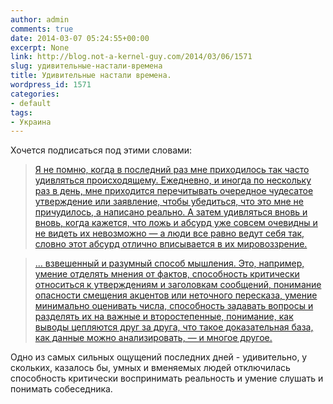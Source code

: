 ```yaml
---
author: admin
comments: true
date: 2014-03-07 05:24:55+00:00
excerpt: None
link: http://blog.not-a-kernel-guy.com/2014/03/06/1571
slug: удивительные-настали-времена
title: Удивительные настали времена.
wordpress_id: 1571
categories:
- default
tags:
- Украина
---
```


Хочется подписаться под этими словами:



> [Я не помню, когда в последний раз мне приходилось так часто удивляться происходящему. Ежедневно, и иногда по нескольку раз в день, мне приходится перечитывать очередное чудесатое утверждение или заявление, чтобы убедиться, что это мне не причудилось, а написано реально. А затем удивляться вновь и вновь, когда кажется, что ложь и абсурд уже совсем очевидны и не видеть их невозможно — а люди все равно ведут себя так, словно этот абсурд отлично вписывается в их мировоззрение.](http://igorivanov.blogspot.com/2014/03/blog-post.html)




> [... взвешенный и разумный способ мышления. Это, например, умение отделять мнения от фактов, способность критически относиться к утверждениям и заголовкам сообщений, понимание опасности смещения акцентов или неточного пересказа, умение минимально оценивать числа, способность задавать вопросы и разделять их на важные и второстепенные, понимание, как выводы цепляются друг за друга, что такое доказательная база, как данные можно анализировать, — и многое другое.](http://igorivanov.blogspot.com/2014/03/blog-post.html)


Одно из самых сильных ощущений последних дней - удивительно, у скольких, казалось бы, умных и вменяемых людей отключилась способность критически воспринимать реальность и умение слушать и понимать собеседника.
